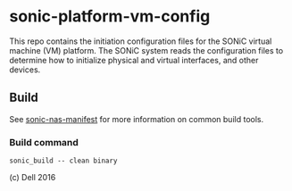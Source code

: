 sonic-platform-vm-config
========================
This repo contains the initiation configuration files for the SONiC virtual machine (VM) platform. The SONiC system reads the configuration files to determine how to initialize physical and virtual interfaces, and other devices.

Build
--------
See [sonic-nas-manifest](https://www.github.com/Azure/sonic-nas-manifest) for more information on common build tools.

### Build command
    sonic_build -- clean binary

(c) Dell 2016

